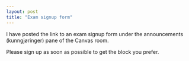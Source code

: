 ```yaml
---
layout: post
title: "Exam signup form"
---
```


I have posted the link to an exam signup form under the announcements (kunngjøringer) pane of the Canvas room.

Please sign up as soon as possible to get the block you prefer.
